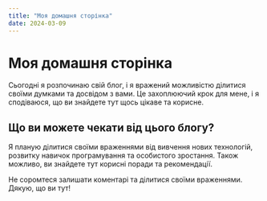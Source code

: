 ```yaml
---
title: "Моя домашня сторінка"
date: 2024-03-09
---
```

# Моя домашня сторінка

Сьогодні я розпочинаю свій блог, і я вражений можливістю ділитися своїми думками та досвідом з вами. Це захоплюючий крок для мене, і я сподіваюся, що ви знайдете тут щось цікаве та корисне.

## Що ви можете чекати від цього блогу?

Я планую ділитися своїми враженнями від вивчення нових технологій, розвитку навичок програмування та особистого зростання. Також можливо, ви знайдете тут корисні поради та рекомендації.

Не соромтеся залишати коментарі та ділитися своїми враженнями. Дякую, що ви тут!
